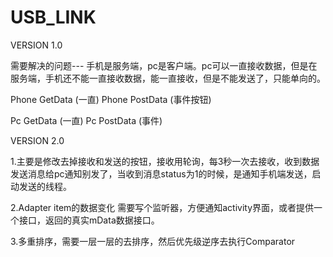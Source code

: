 # USB_LINK
  VERSION 1.0
  
  需要解决的问题---
  手机是服务端，pc是客户端。pc可以一直接收数据，但是在服务端，手机还不能一直接收数据，能一直接收，但是不能发送了，只能单向的。
  
  Phone  GetData  (一直)
  Phone  PostData  (事件按钮)
  
  Pc  GetData (一直)
  Pc  PostData (事件)
  
  VERSION 2.0
  
  1.主要是修改去掉接收和发送的按钮，接收用轮询，每3秒一次去接收，收到数据 发送消息给pc通知别发了，当收到消息status为1的时候，是通知手机端发送，启动发送的线程。
  
  2.Adapter item的数据变化 需要写个监听器，方便通知activity界面，或者提供一个接口，返回的真实mData数据接口。
  
  3.多重排序，需要一层一层的去排序，然后优先级逆序去执行Comparator
